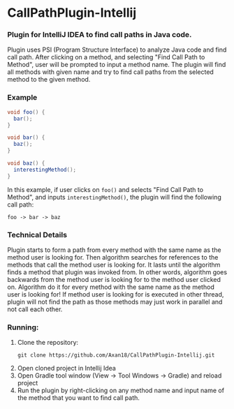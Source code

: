 # CallPathPlugin-Intellij

### Plugin for IntelliJ IDEA to find call paths in Java code.

Plugin uses PSI (Program Structure Interface) to analyze Java code and find call path.
After clicking on a method, and selecting "Find Call Path to Method", user will be prompted to input a method name.
The plugin will find all methods with given name and try to find call paths from the selected method to the given method.

### Example

```java
void foo() {
  bar();
}

void bar() {
  baz();
}

void baz() {
  interestingMethod();
}
```
In this example, if user clicks on `foo()` and selects "Find Call Path to Method",
and inputs `interestingMethod()`, the plugin will find the following call path:

```foo -> bar -> baz```

### Technical Details
Plugin starts to form a path from every method with the same name as the method user is looking for.
Then algorithm searches for references to the methods that call the method user is looking for.
It lasts until the algorithm finds a method that plugin was invoked from.
In other words, algorithm goes backwards from the method user is looking for to the method user clicked on.
Algorithm do it for every method with the same name as the method user is looking for!
If method user is looking for is executed in other thread, plugin will not find the path as those methods may
just work in parallel and not call each other.

### Running:
1. Clone the repository:
    ``` 
    git clone https://github.com/Axan18/CallPathPlugin-Intellij.git 
   ```
2. Open cloned project in Intellij Idea
3. Open Gradle tool window (View -> Tool Windows -> Gradle) and reload project
4. Run the plugin by right-clicking on any method name and input name of the method that you want to find call path.